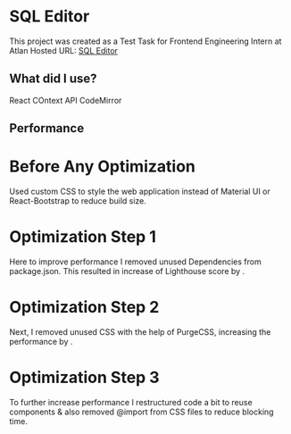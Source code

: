 # SQL Editor

This project was created as a Test Task for Frontend Engineering Intern at Atlan
Hosted URL: [SQL Editor](https://sql-editor-atlan.web.app/)

## What did I use?

React
COntext API
CodeMirror

## Performance

# Before Any Optimization
Used custom CSS to style the web application instead of Material UI or React-Bootstrap to reduce build size.

# Optimization Step 1
Here to improve performance I removed unused Dependencies from package.json. This resulted in increase of Lighthouse score by .


# Optimization Step 2
Next, I removed unused CSS with the help of PurgeCSS, increasing the performance by .

# Optimization Step 3 
To further increase performance I restructured code a bit to reuse components & also removed @import from CSS files to reduce blocking time.


